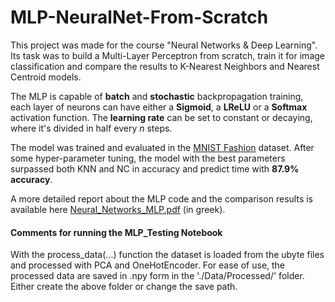 # MLP-NeuralNet-From-Scratch

This project was made for the course "Neural Networks & Deep Learning". Its task was to build a Multi-Layer Perceptron from scratch, train it for image classification and compare the results to K-Nearest Neighbors and Nearest Centroid models.

The MLP is capable of **batch** and **stochastic** backpropagation training, each layer of neurons can have either a **Sigmoid**, a **LReLU** or a **Softmax** activation function. The **learning rate** can be set to constant or decaying, where it's divided in half every *n* steps.

The model was trained and evaluated in the [MNIST Fashion](https://github.com/zalandoresearch/fashion-mnist) dataset.
After some hyper-parameter tuning, the model with the best parameters surpassed both KNN and NC in accuracy and predict time with **87.9% accuracy**. 

A more detailed report about the MLP code and the comparison results is available here [Neural_Networks_MLP.pdf](https://github.com/Kouspan/MLP-NeuralNet-From-Scratch/files/8900560/Neural_Networks_MLP.pdf) (in greek).

#### Comments for running the MLP_Testing Notebook
With the process_data(...) function the dataset is loaded from the ubyte files and processed with PCA and OneHotEncoder.
For ease of use, the processed data are saved in .npy form in the './Data/Processed/' folder. 
Either create the above folder or change the save path.  

